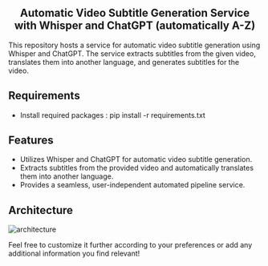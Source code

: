 <h2 align="center"> <a>Automatic Video Subtitle Generation Service with Whisper and ChatGPT (automatically A-Z)</a></h2>
This repository hosts a service for automatic video subtitle generation using Whisper and ChatGPT. The service extracts subtitles from the given video, translates them into another language, and generates subtitles for the video.

## Requirements
* Install required packages : pip install -r requirements.txt

## Features
* Utilizes Whisper and ChatGPT for automatic video subtitle generation.
* Extracts subtitles from the provided video and automatically translates them into another language.
* Provides a seamless, user-independent automated pipeline service.
 
## Architecture
![architecture](img/readme.png)

 Feel free to customize it further according to your preferences or add any additional information you find relevant!

 